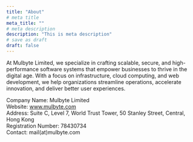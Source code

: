 ```yaml
---
title: "About"
# meta title
meta_title: ""
# meta description
description: "This is meta description"
# save as draft
draft: false
---
```


At Mulbyte Limited, we specialize in crafting scalable, secure, and high-performance software systems that empower businesses to thrive in the digital age. With a focus on infrastructure, cloud computing, and web development, we help organizations streamline operations, accelerate innovation, and deliver better user experiences.


Company Name: Mulbyte Limited<br />
Website: www.mulbyte.com<br />
Address: Suite C, Level 7, World Trust Tower, 50 Stanley Street, Central, Hong Kong<br />
Registration Number: 78430734<br />
Contact: mail(at)mulbyte.com<br />

